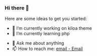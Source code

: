 ### Hi there 👋

<!--
**TAYBI/TAYBI** is a ✨ _special_ ✨ repository because its `README.md` (this file) appears on your GitHub profile.
-->
Here are some ideas to get you started:

- 🔭 I’m currently working on kiloa theme
- 🌱 I’m currently learning php
<!-- 👯 I’m looking to collaborate on ...
- 🤔 I’m looking for help with ...-->
- 💬 Ask me about anything
- 📫 How to reach me: [email - Email](bilaltaybi@homtail.com)
<!-- 😄 Pronouns: ... 
- ⚡ Fun fact: ... -->
